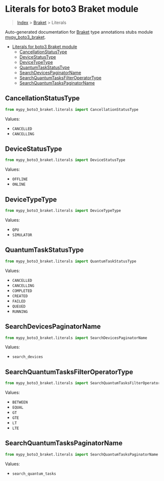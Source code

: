# Literals for boto3 Braket module

> [Index](..) > [Braket](.) > Literals

Auto-generated documentation for
[Braket](https://boto3.amazonaws.com/v1/documentation/api/1.17.76/reference/services/braket.html#Braket)
type annotations stubs module
[mypy_boto3_braket](https://pypi.org/project/mypy-boto3-braket/).

- [Literals for boto3 Braket module](#literals-for-boto3-braket-module)
  - [CancellationStatusType](#cancellationstatustype)
  - [DeviceStatusType](#devicestatustype)
  - [DeviceTypeType](#devicetypetype)
  - [QuantumTaskStatusType](#quantumtaskstatustype)
  - [SearchDevicesPaginatorName](#searchdevicespaginatorname)
  - [SearchQuantumTasksFilterOperatorType](#searchquantumtasksfilteroperatortype)
  - [SearchQuantumTasksPaginatorName](#searchquantumtaskspaginatorname)

## CancellationStatusType

```python
from mypy_boto3_braket.literals import CancellationStatusType
```

Values:

- `CANCELLED`
- `CANCELLING`

## DeviceStatusType

```python
from mypy_boto3_braket.literals import DeviceStatusType
```

Values:

- `OFFLINE`
- `ONLINE`

## DeviceTypeType

```python
from mypy_boto3_braket.literals import DeviceTypeType
```

Values:

- `QPU`
- `SIMULATOR`

## QuantumTaskStatusType

```python
from mypy_boto3_braket.literals import QuantumTaskStatusType
```

Values:

- `CANCELLED`
- `CANCELLING`
- `COMPLETED`
- `CREATED`
- `FAILED`
- `QUEUED`
- `RUNNING`

## SearchDevicesPaginatorName

```python
from mypy_boto3_braket.literals import SearchDevicesPaginatorName
```

Values:

- `search_devices`

## SearchQuantumTasksFilterOperatorType

```python
from mypy_boto3_braket.literals import SearchQuantumTasksFilterOperatorType
```

Values:

- `BETWEEN`
- `EQUAL`
- `GT`
- `GTE`
- `LT`
- `LTE`

## SearchQuantumTasksPaginatorName

```python
from mypy_boto3_braket.literals import SearchQuantumTasksPaginatorName
```

Values:

- `search_quantum_tasks`
